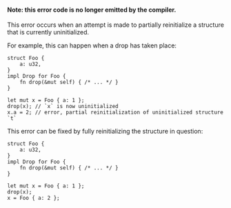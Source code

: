#### Note: this error code is no longer emitted by the compiler.

This error occurs when an attempt is made to partially reinitialize a
structure that is currently uninitialized.

For example, this can happen when a drop has taken place:

```compile_fail
struct Foo {
    a: u32,
}
impl Drop for Foo {
    fn drop(&mut self) { /* ... */ }
}

let mut x = Foo { a: 1 };
drop(x); // `x` is now uninitialized
x.a = 2; // error, partial reinitialization of uninitialized structure `t`
```

This error can be fixed by fully reinitializing the structure in question:

```
struct Foo {
    a: u32,
}
impl Drop for Foo {
    fn drop(&mut self) { /* ... */ }
}

let mut x = Foo { a: 1 };
drop(x);
x = Foo { a: 2 };
```

